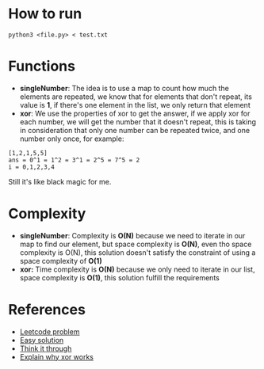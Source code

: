 # How to run

`python3 <file.py> < test.txt`

# Functions

- **singleNumber**: The idea is to use a map to count how much the elements are repeated, we know that for elements that don't repeat, its value is **1**, if there's one element in the list, we only return that element </br>
- **xor**: We use the properties of xor to get the answer, if we apply xor for each number, we will get the number that it doesn't repeat, this is taking in consideration that only one number can be repeated twice, and one number only once, for example: </br>

```
[1,2,1,5,5]
ans = 0^1 = 1^2 = 3^1 = 2^5 = 7^5 = 2
i = 0,1,2,3,4
```

Still it's like black magic for me. </br>

# Complexity

- **singleNumber**: Complexity is **O(N)** because we need to iterate in our map to find our element, but space complexity is **O(N)**, even tho space complexity is O(N), this solution doesn't satisfy the constraint of using a space complexity of **O(1)** </br>
- **xor:** Time complexity is **O(N)** because we only need to iterate in our list, space complexity is **O(1)**, this solution fulfill the requirements </br>

# References 

- [Leetcode problem](https://leetcode.com/problems/single-number/description/)
- [Easy solution](https://leetcode.com/problems/single-number/solutions/1771720/c-easy-solutions-sorting-xor-maps-or-frequency-array/)
- [Think it through](https://leetcode.com/problems/single-number/solutions/1771771/think-it-through-time-o-n-space-o-1-python-explained/)
- [Explain why xor works](https://leetcode.com/problems/single-number/solutions/1772139/c-explained-everything-w-why-xor-works-brute-force-to-optimized-step-by-step-dry-run/)
